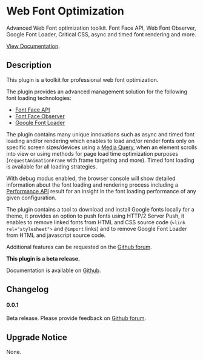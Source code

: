 # Web Font Optimization

Advanced Web Font optimization toolkit. Font Face API, Web Font Observer, Google Font Loader, Critical CSS, async and timed font rendering and more.

[View Documentation](https://github.com/o10n-x/font-optimization/tree/master/docs).

## Description

This plugin is a toolkit for professional web font optimization. 

The plugin provides an advanced management solution for the following font loading technologies:

* [Font Face API](https://developer.mozilla.org/nl/docs/Web/API/FontFace)
* [Font Face Observer](https://fontfaceobserver.com/)
* [Google Font Loader](https://developers.google.com/fonts/docs/webfont_loader)

The plugin contains many unique innovations such as async and timed font loading and/or rendering which enables to load and/or render fonts only on specific screen sizes/devices using a [Media Query](https://developer.mozilla.org/en-US/docs/Web/CSS/Media_Queries/Using_media_queries), when an element scrolls into view or using methods for page load time optimization purposes (`requestAnimationFrame` with frame targeting and more). Timed font loading is available for all loading strategies. 

With debug modus enabled, the browser console will show detailed information about the font loading and rendering process including a [Performance API](https://developer.mozilla.org/nl/docs/Web/API/Performance) result for an insight in the font loading performance of any given configuration.

The plugin contains a tool to download and install Google fonts locally for a theme, it provides an option to push fonts using HTTP/2 Server Push, it enables to remove linked fonts from HTML and CSS source code (`<link rel="stylesheet">` and `@import` links) and to remove Google Font Loader from HTML and javascript source code.

Additional features can be requested on the [Github forum](https://github.com/o10n-x/font-optimization/issues).

**This plugin is a beta release.**

Documentation is available on [Github](https://github.com/o10n-x/font-optimization/tree/master/docs).

## Changelog

#### 0.0.1

Beta release. Please provide feedback on [Github forum](https://github.com/o10n-x/font-optimization/issues).

## Upgrade Notice

None.
